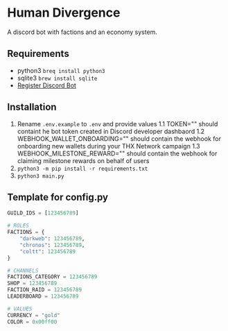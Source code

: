 # Human Divergence
A discord bot with factions and an economy system. 

## Requirements
* python3 `breq install python3`
* sqlite3 `brew install sqlite`
* [Register Discord Bot](https://discord.com/developers/applications)

## Installation
1. Rename `.env.example` to `.env` and provide values
1.1 TOKEN="" should containt he bot token created in Discord developer dashbaord
1.2 WEBHOOK_WALLET_ONBOARDING="" should contain the webhook for onboarding new wallets during your THX Network campaign
1.3 WEBHOOK_MILESTONE_REWARD="" should contain the webhook for claiming milestone rewards on behalf of users 
2. `python3 -m pip install -r requirements.txt`
3. `python3 main.py`

## Template for config.py
```python
GUILD_IDS = [123456789]

# ROLES
FACTIONS = {  
    "darkweb": 123456789,
    "chronos": 123456789,
    "coltt": 123456789
}

# CHANNELS
FACTIONS_CATEGORY = 123456789
SHOP = 123456789
FACTION_RAID = 123456789
LEADERBOARD = 123456789

# VALUES
CURRENCY = "gold"
COLOR = 0x00ff00
```